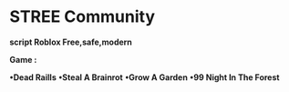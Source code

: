 # STREE Community
**script Roblox Free,safe,modern**

**Game :**

**•Dead Raills**
**•Steal A Brainrot**
**•Grow A Garden**
**•99 Night In The Forest**

